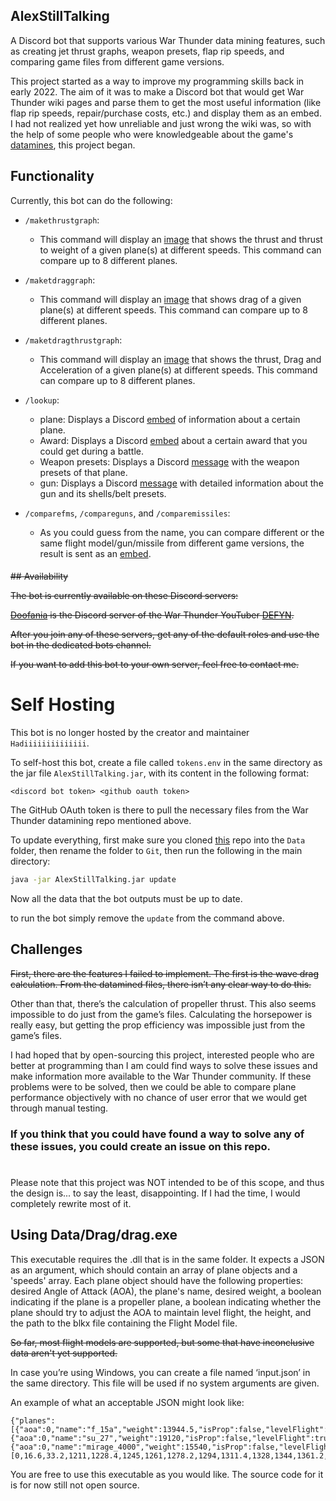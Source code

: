 ## AlexStillTalking

A Discord bot that supports various War Thunder data mining features, such as creating jet thrust graphs, weapon
presets, flap rip speeds, and comparing game files from different game versions.

This project started as a way to improve my programming skills back in early 2022. The aim of it was to make a Discord
bot that would get War Thunder wiki pages and parse them to get the most useful information (like flap rip speeds,
repair/purchase costs, etc.) and display them as an embed. I had not realized yet how unreliable and just wrong the wiki
was, so with the help of some people who were knowledgeable about the
game's [datamines](https://github.com/gszabi99/War-Thunder-Datamine), this project began.

## Functionality

Currently, this bot can do the following:

* `/makethrustgraph`:
    * This command will display
      an [image](https://media.discordapp.net/attachments/900137528995237928/1175824040808689664/f_16c_block_5030.png)
      that shows the thrust and thrust to weight of a given plane(s) at different speeds. This command can compare up to
      8 different planes.
* `/maketdraggraph`:
    * This command will display
      an [image](https://cdn.discordapp.com/attachments/900137528995237928/1173754648356716644/f_16c_block_5030.0_fuel_jh_7a30.0_fuel_At_0_2.31.1.28.png)
      that shows drag of a given plane(s) at different speeds. This command can compare up to 8 different planes.
* `/maketdragthrustgraph`:
    * This command will display
      an [image](https://media.discordapp.net/attachments/900137528995237928/1173754989722738800/f_16c_block_5030.0_fuel_mig_29smt_9_1930.0_fuel_At_0_2.31.1.28.png)
      that shows the thrust, Drag and Acceleration of a given plane(s) at different speeds. This command can compare up
      to 8 different planes.
* `/lookup`:
    * plane: Displays a
      Discord [embed](https://cdn.discordapp.com/attachments/900137528995237928/1152593425502326835/image.png) of
      information about a certain plane.
    * Award: Displays a
      Discord [embed](https://cdn.discordapp.com/attachments/900137528995237928/1152594109522006137/image.png) about a
      certain award that you could get during a battle.
    * Weapon presets: Displays a
      Discord [message](https://cdn.discordapp.com/attachments/900137528995237928/1152595796693360640/image.png) with
      the weapon presets of that plane.
    * gun: Displays a
      Discord [message](https://cdn.discordapp.com/attachments/900137528995237928/1152596434315661342/image.png) with
      detailed information about the gun and its shells/belt presets.

* `/comparefms`, `/compareguns`, and `/comparemissiles`:
    * As you could guess from the name, you can compare different or the same flight model/gun/missile from different
      game versions, the result is sent as
      an [embed](https://cdn.discordapp.com/attachments/900137528995237928/1152606220860002344/image.png).

####

~~## Availability~~

~~The bot is currently available on these Discord servers:~~


~~[Doofania](https://discord.gg/QxBVWEE) is the Discord server of the War Thunder
YouTuber [DEFYN](https://www.youtube.com/@DEFYN).~~

~~After you join any of these servers, get any of the default roles and use the bot in the dedicated bots channel.~~

~~If you want to add this bot to your own server, feel free to contact me.~~
# Self Hosting
This bot is no longer hosted by the creator and maintainer ``Hadiiiiiiiiiiiiii``.

To self-host this bot, create a file called ``tokens.env`` in the same directory as the jar file ``AlexStillTalking.jar``, with its content in the following format:
````
<discord bot token> <github oauth token>
````
The GitHub OAuth token is there to pull the necessary files from the War Thunder datamining repo mentioned above.

To update everything, first make sure you cloned [this](https://github.com/gszabi99/War-Thunder-Datamine) repo into the ``Data`` folder, then rename the folder to ``Git``, then run the following in the main directory: 
```bash 
java -jar AlexStillTalking.jar update
```
Now all the data that the bot outputs must be up to date.

to run the bot simply remove the ``update`` from the command above.

####

## Challenges

~~First, there are the features I failed to implement. The first is the wave drag calculation. From the datamined files,
there isn’t any clear way to do this.~~

Other than that, there’s the calculation of propeller thrust. This also seems impossible to do just from the game’s
files. Calculating the horsepower is really easy, but getting the prop efficiency was impossible just from the game’s
files.

I had hoped that by open-sourcing this project, interested people who are better at programming than I am could find
ways to solve these issues and make information more available to the War Thunder community. If these problems were to
be solved, then we could be able to compare plane performance objectively with no chance of user error that we would get
through manual testing.

### If you think that you could have found a way to solve any of these issues, you could create an issue on this repo.

#

Please note that this project was NOT intended to be of this scope, and thus the design is... to say the least,
disappointing. If I had the time, I would completely rewrite most of it.

## Using Data/Drag/drag.exe
This executable requires the .dll that is in the same folder. It expects a JSON as an argument, which should contain an array of plane objects and a 'speeds' array. Each plane object should have the following properties: desired Angle of Attack (AOA), the plane's name, desired weight, a boolean indicating if the plane is a propeller plane, a boolean indicating whether the plane should try to adjust the AOA to maintain level flight, the height, and the path to the blkx file containing the Flight Model file.

~~So far, most flight models are supported, but some that have inconclusive data aren't yet supported.~~

In case you’re using Windows, you can create a file named ‘input.json’ in the same directory. This file will be used if no system arguments are given.

An example of what an acceptable JSON might look like:
````
{"planes":[{"aoa":0,"name":"f_15a","weight":13944.5,"isProp":false,"levelFlight":true,"fmpath":"path/to/your/f_15a.blkx","height":0},{"aoa":0,"name":"su_27","weight":19120,"isProp":false,"levelFlight":true,"fmpath":"path/to/your/su_27.blkx","height":0},{"aoa":0,"name":"mirage_4000","weight":15540,"isProp":false,"levelFlight":true,"fmpath":"path/to/your/mirage_4000.blkx","height":0}],"speeds":[0,16.6,33.2,1211,1228.4,1245,1261,1278.2,1294,1311.4,1328,1344,1361.2,1377,1394.4,1411,1427,1444.2,1460,1477.4,1543,1560.4,1577,1593,1610.2,1626,1643.4,1660]}
````

You are free to use this executable as you would like. The source code for it is for now still not open source.